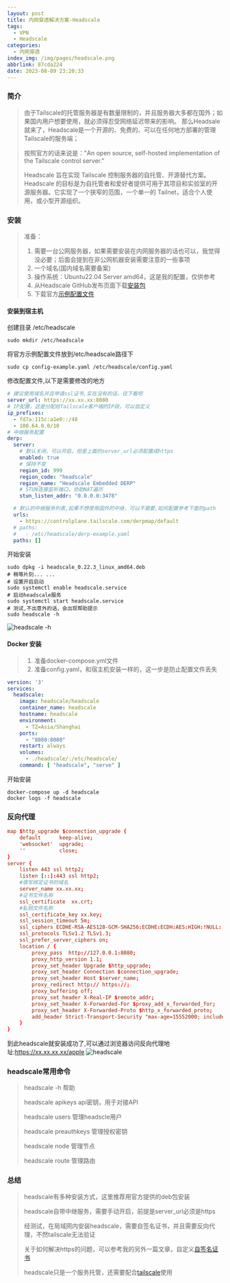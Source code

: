 ```yaml
---
layout: post
title: 内网穿透解决方案-Headscale
tags:
  - VPN
  - Headscale
categories:
  - 内网穿透
index_img: /img/pages/headscale.png
abbrlink: 87cda224
date: 2023-08-09 23:20:33
---
```

### 简介
> 
> 由于Tailscale的托管服务器是有数量限制的，并且服务器大多都在国外；如果国内用户想要使用，就必须得忍受网络延迟带来的影响。
> 那么Headsale就来了，Headscale是一个开源的、免费的、可以在任何地方部署的管理Tailscale的服务端；
> 
> 按照官方的话来说是："An open source, self-hosted implementation of the Tailscale control server."
> 
> Headscale 旨在实现 Tailscale 控制服务器的自托管、开源替代方案。Headscale 的目标是为自托管者和爱好者提供可用于其项目和实验室的开源服务器。它实现了一个狭窄的范围，一个单一的 Tailnet，适合个人使用，或小型开源组织。
> 
### 安装
> 准备：
> 1. 需要一台公网服务器，如果需要安装在内网服务器的话也可以，我觉得没必要；后面会提到在非公网机器安装需要注意的一些事项
> 2. 一个域名(国内域名需要备案)
> 3. 操作系统：Ubuntu22.04 Server amd64，这是我的配置，仅供参考
> 4. 从Headscale GitHub发布页面下载[安装包](https://github.com/juanfont/headscale/releases)
> 5. 下载官方[示例配置文件](https://github.com/juanfont/headscale/blob/main/config-example.yaml)
#### 安装到宿主机
创建目录 /etc/headscale
```shell
sudo mkdir /etc/headscale
```
将官方示例配置文件放到/etc/headscale路径下
```shell
sudo cp config-example.yaml /etc/headscale/config.yaml
```
修改配置文件,以下是需要修改的地方
```yaml
# 建议使用域名并且申请ssl证书,实在没有的话，往下看吧
server_url: https://xx.xx.xx:8080
# IP配置，这是分配给Tailscale客户端的IP段，可以自定义
ip_prefixes:
  - fd7a:115c:a1e0::/48
  - 100.64.0.0/10
# 中继服务配置
derp:
  server:
    # 默认关闭，可以开启，但是上面的server_url必须配置成https
    enabled: true
    # 保持不变
    region_id: 999
    region_code: "headscale"
    region_name: "Headscale Embedded DERP"
    # STUN连接监听端口，协助NAT遍历
    stun_listen_addr: "0.0.0.0:3478"

  # 默认的中继服务列表,如果不想使用国外的中继，可以不需要,如何配置参考下面的path
  urls:
    - https://controlplane.tailscale.com/derpmap/default
  # paths:
  #   - /etc/headscale/derp-example.yaml
  paths: []
```
开始安装
```shell
sudo dpkg -i headscale_0.22.3_linux_amd64.deb
# 稍等片刻... ...
# 设置开启启动
sudo systemctl enable headscale.service
# 启动headscale服务
sudo systemctl start headscale.service
# 测试,不出意外的话，会出现帮助提示
sudo headscale -h
```
![headscale -h](../img/pages/headscale-h.png)
#### Docker 安装
> 1. 准备docker-compose.yml文件
> 2. 准备config.yaml，和宿主机安装一样的，这一步是防止配置文件丢失

```yaml
version: '3'
services:
  headscale:
    image: headscale/headscale
    container_name: headscale
    hostname: headscale
    environment:
      - TZ=Asia/Shanghai
    ports:
      - "8080:8080"
    restart: always
    volumes:
      - ./headscale/:/etc/headscale/
    command: [ "headscale", "serve" ]
```
开始安装
```shell
docker-compose up -d headscale
docker logs -f headscale
```

### 反向代理
```conf
map $http_upgrade $connection_upgrade {
    default      keep-alive;
    'websocket'  upgrade;
    ''           close;
}
server {
    listen 443 ssl http2;
    listen [::]:443 ssl http2;
    #填写绑定证书的域名
    server_name xx.xx.xx;
    #证书文件名称
    ssl_certificate  xx.crt;
    #私钥文件名称
    ssl_certificate_key xx.key;
    ssl_session_timeout 5m;
    ssl_ciphers ECDHE-RSA-AES128-GCM-SHA256:ECDHE:ECDH:AES:HIGH:!NULL:!aNULL:!MD5:!ADH:!RC4;
    ssl_protocols TLSv1.2 TLSv1.3;
    ssl_prefer_server_ciphers on;
    location / {
        proxy_pass  http://127.0.0.1:8080;
        proxy_http_version 1.1;
        proxy_set_header Upgrade $http_upgrade;
        proxy_set_header Connection $connection_upgrade;
        proxy_set_header Host $server_name;
        proxy_redirect http:// https://;
        proxy_buffering off;
        proxy_set_header X-Real-IP $remote_addr;
        proxy_set_header X-Forwarded-For $proxy_add_x_forwarded_for;
        proxy_set_header X-Forwarded-Proto $http_x_forwarded_proto;
        add_header Strict-Transport-Security "max-age=15552000; includeSubDomains" always;
    }
}
```
到此headscale就安装成功了,可以通过浏览器访问反向代理地址:https://xx.xx.xx.xx/apple
![headscale](../img/pages/headscale-apple.png)
### headscale常用命令
> headscale -h 帮助
> 
> headscale apikeys api密钥，用于对接API
> 
> headscale users 管理headscle用户
> 
> headscale preauthkeys 管理授权密钥
> 
> headscale node 管理节点
> 
> headscale route 管理路由

### 总结
> headscale有多种安装方式，这里推荐用官方提供的deb包安装
> 
> headscale自带中继服务，需要手动开启，前提是server_url必须是https
> 
> 经测试，在局域网内安装headscale，需要自签名证书，并且需要反向代理，不然tailscale无法验证
> 
> 关于如何解决https的问题，可以参考我的另外一篇文章，自定义[自签名证书](https://boothua.cn/posts/f1f60ed2.html)
> 
> headscale只是一个服务托管，还需要配合[tailscale](https://boothua.cn/posts/205590f3.html)使用